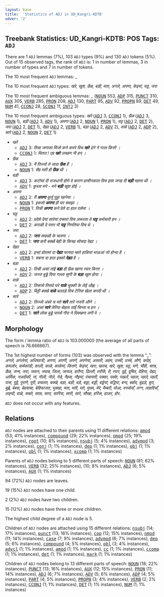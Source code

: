 ```yaml
---
layout: base
title:  'Statistics of ADJ in UD_Kangri-KDTB'
udver: '2'
---
```


## Treebank Statistics: UD_Kangri-KDTB: POS Tags: `ADJ`

There are 1 `ADJ` lemmas (7%), 103 `ADJ` types (9%) and 130 `ADJ` tokens (5%).
Out of 15 observed tags, the rank of `ADJ` is: 1 in number of lemmas, 3 in number of types and 7 in number of tokens.

The 10 most frequent `ADJ` lemmas: <em>_</em>

The 10 most frequent `ADJ` types:  <em>खरे, खुश, छैळ, बड़ी, मता, अगले, अपणा, केइयां, घट्ट, जरा</em>

The 10 most frequent ambiguous lemmas: <em>_</em> (<tt><a href="xnr_kdtb-pos-NOUN.html">NOUN</a></tt> 553, <tt><a href="xnr_kdtb-pos-ADP.html">ADP</a></tt> 315, <tt><a href="xnr_kdtb-pos-PUNCT.html">PUNCT</a></tt> 310, <tt><a href="xnr_kdtb-pos-AUX.html">AUX</a></tt> 305, <tt><a href="xnr_kdtb-pos-VERB.html">VERB</a></tt> 285, <tt><a href="xnr_kdtb-pos-PRON.html">PRON</a></tt> 208, <tt><a href="xnr_kdtb-pos-ADJ.html">ADJ</a></tt> 130, <tt><a href="xnr_kdtb-pos-PART.html">PART</a></tt> 95, <tt><a href="xnr_kdtb-pos-ADV.html">ADV</a></tt> 92, <tt><a href="xnr_kdtb-pos-PROPN.html">PROPN</a></tt> 89, <tt><a href="xnr_kdtb-pos-DET.html">DET</a></tt> 49, <tt><a href="xnr_kdtb-pos-NUM.html">NUM</a></tt> 41, <tt><a href="xnr_kdtb-pos-CCONJ.html">CCONJ</a></tt> 28, <tt><a href="xnr_kdtb-pos-SCONJ.html">SCONJ</a></tt> 11, <tt><a href="xnr_kdtb-pos-INTJ.html">INTJ</a></tt> 3)

The 10 most frequent ambiguous types:  <em>खरे</em> (<tt><a href="xnr_kdtb-pos-ADJ.html">ADJ</a></tt> 3, <tt><a href="xnr_kdtb-pos-CCONJ.html">CCONJ</a></tt> 1), <em>छैळ</em> (<tt><a href="xnr_kdtb-pos-ADJ.html">ADJ</a></tt> 3, <tt><a href="xnr_kdtb-pos-NOUN.html">NOUN</a></tt> 1), <em>बड़ी</em> (<tt><a href="xnr_kdtb-pos-ADJ.html">ADJ</a></tt> 3, <tt><a href="xnr_kdtb-pos-ADV.html">ADV</a></tt> 1), <em>अपणा</em> (<tt><a href="xnr_kdtb-pos-ADJ.html">ADJ</a></tt> 2, <tt><a href="xnr_kdtb-pos-NOUN.html">NOUN</a></tt> 1, <tt><a href="xnr_kdtb-pos-PRON.html">PRON</a></tt> 1), <em>घट्ट</em> (<tt><a href="xnr_kdtb-pos-ADJ.html">ADJ</a></tt> 2, <tt><a href="xnr_kdtb-pos-DET.html">DET</a></tt> 2), <em>जरा</em> (<tt><a href="xnr_kdtb-pos-ADJ.html">ADJ</a></tt> 2, <tt><a href="xnr_kdtb-pos-DET.html">DET</a></tt> 1), <em>देह्या</em> (<tt><a href="xnr_kdtb-pos-ADJ.html">ADJ</a></tt> 2, <tt><a href="xnr_kdtb-pos-VERB.html">VERB</a></tt> 1), <em>बड़ा</em> (<tt><a href="xnr_kdtb-pos-ADJ.html">ADJ</a></tt> 2, <tt><a href="xnr_kdtb-pos-ADV.html">ADV</a></tt> 2), <em>वाळे</em> (<tt><a href="xnr_kdtb-pos-ADJ.html">ADJ</a></tt> 2, <tt><a href="xnr_kdtb-pos-ADP.html">ADP</a></tt> 2), <em>सारे</em> (<tt><a href="xnr_kdtb-pos-ADJ.html">ADJ</a></tt> 2, <tt><a href="xnr_kdtb-pos-NOUN.html">NOUN</a></tt> 2, <tt><a href="xnr_kdtb-pos-DET.html">DET</a></tt> 1)


* <em>खरे</em>
  * <tt><a href="xnr_kdtb-pos-ADJ.html">ADJ</a></tt> 3: <em>तिन्ना जणासा मिंजो कने कमरे विच <b>खरे</b> ढंगे ने गल्ल कित्ती ।</em>
  * <tt><a href="xnr_kdtb-pos-CCONJ.html">CCONJ</a></tt> 1: <em>मितरा ! एह <b>खरे</b> लच्छण नी हन् ।</em>
* <em>छैळ</em>
  * <tt><a href="xnr_kdtb-pos-ADJ.html">ADJ</a></tt> 3: <em>मैं तिज्जो ते जादा <b>छैळ</b> हैं ।</em>
  * <tt><a href="xnr_kdtb-pos-NOUN.html">NOUN</a></tt> 1: <em>सैह मती ही <b>छैळ</b> थी ।</em>
* <em>बड़ी</em>
  * <tt><a href="xnr_kdtb-pos-ADJ.html">ADJ</a></tt> 3: <em>कटोचां दी राजधानी होणे दे कारण प्राचीनकाल विच इसा जगह दी <b>बड़ी</b> महत्ता थी ।</em>
  * <tt><a href="xnr_kdtb-pos-ADV.html">ADV</a></tt> 1: <em>कुब्जा मने - मने <b>बड़ी</b> खुश होई ।</em>
* <em>अपणा</em>
  * <tt><a href="xnr_kdtb-pos-ADJ.html">ADJ</a></tt> 2: <em>तैं <b>अपणा</b> कुर्तू पुठ्ठा पहनेया ।</em>
  * <tt><a href="xnr_kdtb-pos-NOUN.html">NOUN</a></tt> 1: <em>इसजो <b>अपणा</b> ही घर समझा ।</em>
  * <tt><a href="xnr_kdtb-pos-PRON.html">PRON</a></tt> 1: <em>तिन्नी <b>अपणा</b> कने प्रेते दा हाल दसेया ।</em>
* <em>घट्ट</em>
  * <tt><a href="xnr_kdtb-pos-ADJ.html">ADJ</a></tt> 2: <em>प्रदेशे देयां सारेयां दफ्तरां विच ज़रूरता ते <b>घट्ट</b> कर्मचारी हन ।</em>
  * <tt><a href="xnr_kdtb-pos-DET.html">DET</a></tt> 2: <em>कराळी दे पत्तर भी <b>घट्ट</b> गिणतिया विच थे ।</em>
* <em>जरा</em>
  * <tt><a href="xnr_kdtb-pos-ADJ.html">ADJ</a></tt> 2: <em><b>जरा</b> सम्ह्ळी के चलणा ।</em>
  * <tt><a href="xnr_kdtb-pos-DET.html">DET</a></tt> 1: <em><b>जरा</b> करी बक्खें बेही के किच्छ सोचदा रेह्या ।</em>
* <em>देह्या</em>
  * <tt><a href="xnr_kdtb-pos-ADJ.html">ADJ</a></tt> 2: <em>इन्हां प्रोग्रामां दा <b>देह्या</b> फायदा म्हारे हाळियां भाऊआं जो होन्दा है ।</em>
  * <tt><a href="xnr_kdtb-pos-VERB.html">VERB</a></tt> 1: <em>सबना दा हाल इक्को <b>देह्या</b> है ।</em>
* <em>बड़ा</em>
  * <tt><a href="xnr_kdtb-pos-ADJ.html">ADJ</a></tt> 2: <em>तिन्नी असां तांई <b>बड़ा</b> ही छैळ खाणा त्यार कित्ता ।</em>
  * <tt><a href="xnr_kdtb-pos-ADV.html">ADV</a></tt> 2: <em>जज्ज बुड्ढे दिया गल्ला सुणी के <b>बड़ा</b> खुश होया ।</em>
* <em>वाळे</em>
  * <tt><a href="xnr_kdtb-pos-ADJ.html">ADJ</a></tt> 2: <em>तिसजो तिसदे घरे <b>वाळे</b> चुक्की के लेई औह्न ।</em>
  * <tt><a href="xnr_kdtb-pos-ADP.html">ADP</a></tt> 2: <em>बिट्टी बक्खे <b>वाळे</b> बल्लड़े विच टेनिस खेला करदी थी ।</em>
* <em>सारे</em>
  * <tt><a href="xnr_kdtb-pos-ADJ.html">ADJ</a></tt> 2: <em>तिज्जो अंबरे च मते <b>सारे</b> तारे नजरी औणे ।</em>
  * <tt><a href="xnr_kdtb-pos-NOUN.html">NOUN</a></tt> 2: <em>असां <b>सारे</b> तेरिया सेहता तांईं चिन्ता च हन ।</em>
  * <tt><a href="xnr_kdtb-pos-DET.html">DET</a></tt> 1: <em><b>सारे</b> लोक बुड्ढे पास्सें गौरा ने दिक्खणा लगी पे ।</em>

## Morphology

The form / lemma ratio of `ADJ` is 103.000000 (the average of all parts of speech is 76.666667).

The 1st highest number of forms (103) was observed with the lemma “_”: <em>अगले, अगलेयां, अधिष्ठात्री, अपणा, अपणी, अपणें, अपणेयां, असली, अहम, उच्ची, उच्चे, औणे, कदेह, कमज़ोर, कर्मकांडी, काली, काळे, काळेयां, कितणे, केइयां, खरा, खराब, खरे, खुश, घट्ट, घणे, चौंही, च्तन्न, छैळ, जन्म, जरा, जवान, जवाब, ज़िला, जायज़, डरौणा, ढिल्ली, तरीकें, तै, त्यार, दूई, दूषित, देहिया, देह्या, धार्मिक, नज़दीकी, नां, नीली, नीले, नेडे, नैह्स, नौइयां, पंचायती, पक्का, पक्के, पखलें, पहला, पहले, पहलैं, पास, पुठ्ठे, पुराणे, पूरी, प्रचलत, बक्खे, बड़ा, बड़ी, बड़े, बड्डा, बड्डी, बड्डेयां, बद्धिया, बन्द, बर्बाद, बुढड़े, बुरा, बुह्ले, बेबस, बेहसाबा, बेहिफाजत, भुक्खा, मता, मती, मते, मुख्य, मेरे, मैम्बरी, मोआ, रुस्सेयाँ, लग्ग, लाहदियाँ, लाह्दी, वाळे, सबते, साफ़, सारा, सारिया, सारी, सारे, सौखा, हरिक, हाज़र, होर</em>.

`ADJ` does not occur with any features.


## Relations

`ADJ` nodes are attached to their parents using 11 different relations: <tt><a href="xnr_kdtb-dep-amod.html">amod</a></tt> (53; 41% instances), <tt><a href="xnr_kdtb-dep-compound.html">compound</a></tt> (29; 22% instances), <tt><a href="xnr_kdtb-dep-nmod.html">nmod</a></tt> (25; 19% instances), <tt><a href="xnr_kdtb-dep-root.html">root</a></tt> (10; 8% instances), <tt><a href="xnr_kdtb-dep-nsubj.html">nsubj</a></tt> (5; 4% instances), <tt><a href="xnr_kdtb-dep-advmod.html">advmod</a></tt> (3; 2% instances), <tt><a href="xnr_kdtb-dep-conj.html">conj</a></tt> (1; 1% instances), <tt><a href="xnr_kdtb-dep-dep.html">dep</a></tt> (1; 1% instances), <tt><a href="xnr_kdtb-dep-obj.html">obj</a></tt> (1; 1% instances), <tt><a href="xnr_kdtb-dep-obl.html">obl</a></tt> (1; 1% instances), <tt><a href="xnr_kdtb-dep-xcomp.html">xcomp</a></tt> (1; 1% instances)

Parents of `ADJ` nodes belong to 5 different parts of speech: <tt><a href="xnr_kdtb-pos-NOUN.html">NOUN</a></tt> (81; 62% instances), <tt><a href="xnr_kdtb-pos-VERB.html">VERB</a></tt> (32; 25% instances),  (10; 8% instances), <tt><a href="xnr_kdtb-pos-ADJ.html">ADJ</a></tt> (6; 5% instances), <tt><a href="xnr_kdtb-pos-AUX.html">AUX</a></tt> (1; 1% instances)

94 (72%) `ADJ` nodes are leaves.

19 (15%) `ADJ` nodes have one child.

2 (2%) `ADJ` nodes have two children.

15 (12%) `ADJ` nodes have three or more children.

The highest child degree of a `ADJ` node is 5.

Children of `ADJ` nodes are attached using 15 different relations: <tt><a href="xnr_kdtb-dep-nsubj.html">nsubj</a></tt> (14; 17% instances), <tt><a href="xnr_kdtb-dep-punct.html">punct</a></tt> (13; 16% instances), <tt><a href="xnr_kdtb-dep-cop.html">cop</a></tt> (12; 15% instances), <tt><a href="xnr_kdtb-dep-nmod.html">nmod</a></tt> (11; 14% instances), <tt><a href="xnr_kdtb-dep-case.html">case</a></tt> (7; 9% instances), <tt><a href="xnr_kdtb-dep-advmod.html">advmod</a></tt> (6; 7% instances), <tt><a href="xnr_kdtb-dep-dep.html">dep</a></tt> (5; 6% instances), <tt><a href="xnr_kdtb-dep-compound.html">compound</a></tt> (4; 5% instances), <tt><a href="xnr_kdtb-dep-obl.html">obl</a></tt> (3; 4% instances), <tt><a href="xnr_kdtb-dep-advcl.html">advcl</a></tt> (1; 1% instances), <tt><a href="xnr_kdtb-dep-amod.html">amod</a></tt> (1; 1% instances), <tt><a href="xnr_kdtb-dep-cc.html">cc</a></tt> (1; 1% instances), <tt><a href="xnr_kdtb-dep-ccomp.html">ccomp</a></tt> (1; 1% instances), <tt><a href="xnr_kdtb-dep-det.html">det</a></tt> (1; 1% instances), <tt><a href="xnr_kdtb-dep-mark.html">mark</a></tt> (1; 1% instances)

Children of `ADJ` nodes belong to 13 different parts of speech: <tt><a href="xnr_kdtb-pos-NOUN.html">NOUN</a></tt> (18; 22% instances), <tt><a href="xnr_kdtb-pos-PUNCT.html">PUNCT</a></tt> (13; 16% instances), <tt><a href="xnr_kdtb-pos-AUX.html">AUX</a></tt> (12; 15% instances), <tt><a href="xnr_kdtb-pos-PRON.html">PRON</a></tt> (11; 14% instances), <tt><a href="xnr_kdtb-pos-ADJ.html">ADJ</a></tt> (6; 7% instances), <tt><a href="xnr_kdtb-pos-ADV.html">ADV</a></tt> (5; 6% instances), <tt><a href="xnr_kdtb-pos-ADP.html">ADP</a></tt> (4; 5% instances), <tt><a href="xnr_kdtb-pos-PART.html">PART</a></tt> (4; 5% instances), <tt><a href="xnr_kdtb-pos-PROPN.html">PROPN</a></tt> (3; 4% instances), <tt><a href="xnr_kdtb-pos-VERB.html">VERB</a></tt> (2; 2% instances), <tt><a href="xnr_kdtb-pos-CCONJ.html">CCONJ</a></tt> (1; 1% instances), <tt><a href="xnr_kdtb-pos-DET.html">DET</a></tt> (1; 1% instances), <tt><a href="xnr_kdtb-pos-NUM.html">NUM</a></tt> (1; 1% instances)

